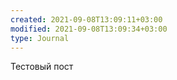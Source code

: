```yaml
---
created: 2021-09-08T13:09:11+03:00
modified: 2021-09-08T13:09:34+03:00
type: Journal
---
```


Тестовый пост
